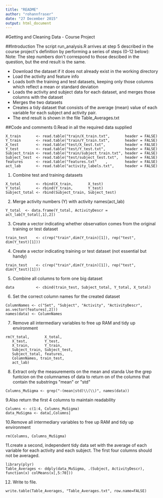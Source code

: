 ```yaml
---
title: "README"
author: "rohannfraser"
date: "27 December 2015"
output: html_document
---
```

#Getting and Cleaning Data - Course Project

##Introduction
The script run_analysis.R arrives at step 5 described in the course project's definition by performing a series of steps (0-12 below):
Note: The step numbers don't correspond to those descibed in the question, but the end result is the same.

* Download the dataset if it does not already exist in the working directory
* Load the activity and feature info
* Loads both the training and test datasets, keeping only those columns which reflect a mean or standard deviation
* Loads the activity and subject data for each dataset, and merges those columns with the dataset
* Merges the two datasets
* Creates a tidy dataset that consists of the average (mean) value of each variable for each subject and activity pair.
* The end result is shown in the file Table_Averages.txt

##Code and comments
0.Read in all the required data supplied 
```{r}
X_train       <- read.table("train/X_train.txt",       header = FALSE)
Y_train       <- read.table("train/Y_train.txt",       header = FALSE)
X_test        <- read.table("test/X_test.txt",         header = FALSE)
Y_test        <- read.table("test/Y_test.txt",         header = FALSE)
Subject_train <- read.table("train/subject_train.txt", header = FALSE)
Subject_test  <- read.table("test/subject_test.txt",   header = FALSE)
features      <- read.table("features.txt"    ,        header = FALSE)
act_lab       <- read.table("activity_labels.txt",     header = FALSE)
```
1. Combine test and training datasets

```{r}
X_total       <- rbind(X_train,       X_test)
Y_total       <- rbind(Y_train,       Y_test)
Subject_total <- rbind(Subject_train, Subject_test)
```
2. Merge activity numbers (Y) with activity names(act_lab)

```{r}
Y_total  <- data.frame(Y_total, ActivityDescr = act_lab[Y_total[,1],2])
```
3. Create a vector indicating whether observation comes from the original
   training or test dataset
   
```{r}
train_test    <- c(rep("train",dim(Y_train)[1]), rep("test", dim(Y_test)[1]))
```
4. Create a vector indicating training or test dataset (not essential but handy)

```{r}
train_test    <- c(rep("train",dim(Y_train)[1]), rep("test", dim(Y_test)[1]))
```
5. Combine all columns to form one big dataset

```{r}
data          <- cbind(train_test, Subject_total, Y_total, X_total)
```
6. Set the correct column names for the created dataset

```{r}
ColumnNames <- c("Set", "Subject", "Activity", "ActivityDescr", as.vector(features[,2]))
names(data) <- ColumnNames
```
7. Remove all intermediary variables to free up RAM and tidy up environment

```{r}
rm(Y_total,       X_total,
   X_test,        Y_test, 
   X_train,       Y_train,
   Subject_train, Subject_test,
   Subject_total, features, 
   ColumnNames, train_test,
   act_lab)
```
8. Extract only the measurements on the mean and standa
   Use the grep funtcion on the columnames of data to return on
   of the columns that contain the substrings "mean" or "std"
   
```{r}
Columns_MuSigma <- grep("-(mean|std)\\(\\)", names(data))
```
9.Also return the first 4 columns to maintain readability

```{r}
Columns <- c(1:4, Columns_MuSigma)
data_MuSigma <- data[,Columns]
```
10.Remove all intermediary variables to free up RAM and tidy up environment

```{r}
rm(Columns, Columns_MuSigma)
```
11.create a second, independent tidy data set with the average of each variable for each activity and each subject.
The first four columns should not be averaged.

```{r}
library(plyr)
Table_Averages <- ddply(data_MuSigma, .(Subject, ActivityDescr), function(x) colMeans(x[,5:70]))
```
12. Write to file. 
```{r}
write.table(Table_Averages, "Table_Averages.txt", row.name=FALSE)
```

